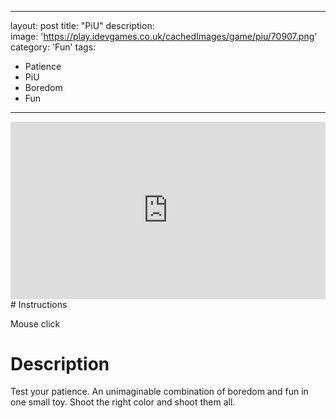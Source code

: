 
---
layout: post
title: "PiU"
description:  
image: 'https://play.idevgames.co.uk/cachedImages/game/piu/70907.png'
category: 'Fun'
tags:
- Patience
- PiU
- Boredom
- Fun
---

<center>
<div>
<!-- Play.iDevGames.co.uk Responsive Embed Code for PiU -->
<script>
window.onload = function() {
    var thegamelink = "https://play.idevgames.co.uk/embed/piu";
    var ref = document.referrer;
    var theurl = document.referrer;
    ref = ref.substring(ref.indexOf("://") + 3)
    ref = ref.split("/")[0];
    if(ref == "my-ga.me"){
        theurl = "true"
    } else {
        theurl = "false"
    } 
    document.getElementById("embededGame").src = thegamelink+"/"+theurl;
}
</script>
<div style="position: relative;height: 0;overflow: hidden;padding-bottom: 56.25%;">
    <iframe id="embededGame" src="https://play.idevgames.co.uk/embed/piu" width="840px" height="480px" 
    scrolling="no" seamless="seamless" frameBorder="0" style="position: absolute;top:0;left: 0;width: 100%;height: 100%;">Browser not compatible.</iframe>
</div>
<!-- End Embed Code -->
</div>
</center>
# Instructions

Mouse click


# Description

Test your patience. An unimaginable combination of boredom and fun in one small toy. Shoot the right color and shoot them all.
